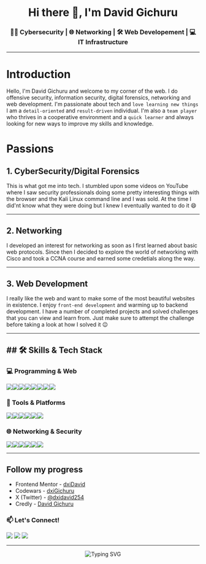 <h1 align="center">Hi there 👋, I'm David Gichuru</h1>
<h3 align="center">🧑‍💻 Cybersecurity | 🌐 Networking | 🛠️ Web Developement | 💻 IT Infrastructure</h3>


<hr>

# Introduction

Hello, I'm David Gichuru and welcome to my corner of the web. I do offensive security, information security, digital forensics, networking and web development. I'm passionate about tech and `love learning new things` I am a `detail-oriented` and `result-driven` individual. I'm also a `team player` who thrives in a cooperative environment and a `quick learner` and always looking for new ways to improve my skills and knowledge.

# Passions

## 1. CyberSecurity/Digital Forensics

This is what got me into tech. I stumbled upon some videos on YouTube where I saw security professionals doing some pretty interesting things with the browser and the Kali Linux command line and I was sold. At the time I did'nt know what they were doing but I knew I eventually wanted to do it :smile:

---

## 2. Networking

I developed an interest for networking as soon as I first learned about basic web protocols. Since then I decided to explore the world of networking with Cisco and took a CCNA course and earned some credetials along the way.

---

## 3. Web Development

I really like the web and want to make some of the most beautiful websites in existence. I enjoy `front-end development` and warming up to backend development. I have a number of completed projects and solved challenges that you can view and learn from. Just make sure to attempt the challenge before taking a look at how I solved it :wink:

---

## ## 🛠️ Skills & Tech Stack

### 💻 Programming & Web

<div style="display: flex">
  <img src="https://img.shields.io/badge/HTML5-E34F26?logo=html5&logoColor=white" />
  <img src="https://img.shields.io/badge/CSS3-1572B6?logo=css3&logoColor=white" />
  <img src="https://img.shields.io/badge/JavaScript-F7DF1E?logo=javascript&logoColor=black" />
  <img src="https://img.shields.io/badge/React-20232A?logo=react&logoColor=61DAFB" />
  <img src="https://img.shields.io/badge/Node.js-339933?logo=node.js&logoColor=white" />
  <img src="https://img.shields.io/badge/Python-3776AB?logo=python&logoColor=white" />
  <img src="https://img.shields.io/badge/SQL-003B57?logo=postgresql&logoColor=white" />
  <img src="https://img.shields.io/badge/Firebase-FFCA28?logo=firebase&logoColor=black" />
</div>

### 🧪 Tools & Platforms

<div style="display: flex">
  <img src="https://img.shields.io/badge/Vite-646CFF?logo=vite&logoColor=white" />
  <img src="https://img.shields.io/badge/Git-F05032?logo=git&logoColor=white" />
  <img src="https://img.shields.io/badge/GitHub-181717?logo=github&logoColor=white" />
  <img src="https://img.shields.io/badge/Figma-F24E1E?logo=figma&logoColor=white" />
  <img src="https://img.shields.io/badge/Lunacy-1C1C1C?logo=icons8&logoColor=white" />
  <img src="https://img.shields.io/badge/Visual_Studio_Code-007ACC?logo=visualstudiocode&logoColor=white" />
</div>


### 🌐 Networking & Security

<div style="display: flex">
  <img src="https://img.shields.io/badge/Networking-005A9C?logo=cisco&logoColor=white" />
  <img src="https://img.shields.io/badge/Kali_Linux-557C94?logo=kalilinux&logoColor=white" />
  <img src="https://img.shields.io/badge/TryHackMe-212C42?logo=tryhackme&logoColor=white" />
  <img src="https://img.shields.io/badge/Hack_The_Box-9FEF00?logo=hackthebox&logoColor=black" />
  <img src="https://img.shields.io/badge/Linux-Fedora-294172?logo=fedora&logoColor=white" />
  <img src="https://img.shields.io/badge/Windows_Server-0078D6?logo=windows&logoColor=white" />
</div>


---

## Follow my progress

- Frontend Mentor - [dxiDavid](https://www.frontendmentor.io/profile/dxiDavid)
- Codewars - [dxiGichuru](https://www.codewars.com/users/dxiGichuru)
- X (Twitter) - [@dxidavid254](https://www.twitter.com/dxidavid254)
- Credly - [David Gichuru](https://www.credly.com/users/david-gichuru.7f767a1d)

### 📫 Let's Connect!

<p>
  <a href="mailto:david.gichuru@example.com"><img src="https://img.shields.io/badge/Email-D14836?logo=gmail&logoColor=white"/></a>
  <a href="https://linkedin.com/in/david-gichuru"><img src="https://img.shields.io/badge/LinkedIn-0077B5?logo=linkedin&logoColor=white"/></a>
  <a href="https://github.com/david-gichuru"><img src="https://img.shields.io/badge/GitHub-181717?logo=github&logoColor=white"/></a>
</p>

---

<p align="center">
  <img src="https://readme-typing-svg.herokuapp.com?font=Fira+Code&size=22&pause=1000&color=F700FF&center=true&width=435&lines=Always+Learning...;Always Improving...;" alt="Typing SVG" />
</p>
